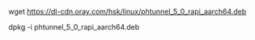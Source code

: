 wget https://dl-cdn.oray.com/hsk/linux/phtunnel_5_0_rapi_aarch64.deb

dpkg -i phtunnel_5_0_rapi_aarch64.deb
